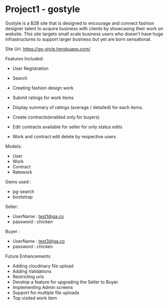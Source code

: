 # Project1 - gostyle

Gostyle is a B2B site that is designed to encourage and connect fashion designer talent to acquire business with clients by showcasing their work on website. This site targets small scale business users who doesn't have huge infrastructures to support larger business but yet are born sensational.

 Site Url:
https://go-style.herokuapp.com/

Features Included:

* User Registration

* Search

* Creating fashion design work

* Submit ratings for work items

* Display summary of ratings (average / detailed) for each items.

* Create contracts(enabled only for buyers)

* Edit contracts available for seller for only status edits

* Work and contract edit delete by respective users

Models:

* User
* Work
* Contract
* Ratework

Gems used :

* pg-search
* bootstrap

Seller:

* UserName : test1@ga.co
* password : chicken

Buyer :

* UserName : test3@ga.co
* password : chicken

Future Enhancements

* Adding cloudinary file upload
* Adding Validations
* Restricting urls
* Develop a feature for upgrading the Seller to Buyer.
* Implementing Admin screens
* Support for multiple file uploads
* Top visited work item
